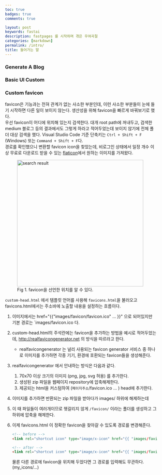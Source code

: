 ```yaml
---
toc: true
badges: true
comments: true

layout: post
keywords: fastai
description: fastpages 를 시작하며 겪은 우여곡절
categories: [markdown]
permalink: /intro/
title: 들어가는 말
---
```


### Generate A Blog


### Basic UI Custom


### Custom favicon
favicon은 기능과는 전혀 관계가 없는 사소한 부분인데, 이런 사소한 부분들이 눈에 들기 시작하면 다른 일이 보이지 않는다. 생산성을 위해 favicon을 빠르게 바꿔보기로 했다.  
우선 favicon이 어디에 위치해 있는지 검색한다. 대개 root path에 꺼내두고, 검색한 medium 블로그 등의 결과에서도 그렇게 하라고 적어두었는데 보이지 않기에 전체 폴더 대상 검색을 했다. Visual Studio Code 기준 단축키는 `Ctrl + Shift + F` (Windows) 또는 `Command + Shift + F`다.   
경로를 확인했으니 변환할 favicon icon을 찾았는데, 비로그인 상태에서 일정 개수 이상 무료로 다운로드 받을 수 있는 [flaticon](https://www.flaticon.com/)에서 원하는 이미지를 가져왔다.

<figure>
<img width="417" alt="search result" src="https://user-images.githubusercontent.com/60145951/209562073-4c4aabce-5eaf-4680-9bf5-a2073096b2aa.png">
<figcaption>Fig 1. favicon을 선언한 위치를 알 수 있다.</figcaption>
</figure>

`custom-head.html` 에서 템플릿 언어를 사용해 `favicons.html`을 불러오고 favicons.html에서는 주소바에 노출할 내용을 설정하는 흐름이다.

1. 이미지에서는 href="{{"images/favicon/favicon.ico" ... }}" 으로 되어있지만 기본 경로는 `images/favicon.ico 다. 
2. custom-head.html의 주석란에는 favicon을 추가하는 방법을 예시로 적어두었는데, http://realfavicongenerator.net 의 방식을 따르라고 한다.
    - realfavicongenerator 는 널리 사용되는 favicon generator 서비스 중 하나로 이미지를 추가하면 각종 기기, 환경에 호환되는 favicon들을 생성해준다.
3. realfavicongenerator 에서 안내하는 방식은 다음과 같다.
    1. 70x70 이상 크기의 이미지 (png, jpg, svg 허용) 를 추가한다.
    2. 생성된 zip 파일을 웹페이지 repository에 압축해제한다.
    3. 제공되는 html을 커스텀하여 (`페이지주소`/favicon.ico ... ) head에 추가한다.
4. 이미지를 추가하면 반환되는 zip 파일을 받아다가 images/ 하위에 해제하는데
5. 이 때 파일들이 여러개이므로 헷갈리지 않게 `/favicon/` 이라는 폴더를 생성하고 그 하위에 압축을 해제한다.
6. 이제 favicons.html 이 정확한 favicon을 찾아갈 수 있도록 경로를 변경해준다.
    ```html
    <!-- before -->
    <link rel="shortcut icon" type="image/x-icon" href="{{ "images/favicon.ico" | relative_url }}">

    <!-- after -->
    <link rel="shortcut icon" type="image/x-icon" href="{{ "images/favicon/favicon.ico" | relative_url }}">
    ```

    물론 다른 경로에 favicon을 위치해 두었다면 그 경로를 입력해도 무관하다. (my_icons/...)



